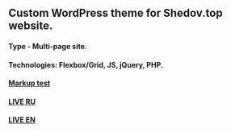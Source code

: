## Custom WordPress theme for Shedov.top website.
#### Type - Multi-page site.
#### Technologies: Flexbox/Grid, JS, jQuery, PHP.
####  [Markup test](https://shedov.top/ru/)
#### [LIVE RU](https://shedov.top/ru/)
#### [LIVE EN](https://shedov.top)
